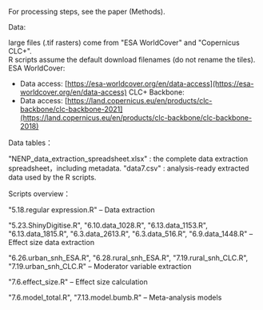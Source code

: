 For processing steps, see the paper (Methods).

Data: 

large files (.tif rasters) come from "ESA WorldCover" and "Copernicus CLC+".  
R scripts assume the default download filenames (do not rename the tiles).
ESA WorldCover:
- Data access: [https://esa-worldcover.org/en/data-access](https://esa-worldcover.org/en/data-access)
CLC+ Backbone:
- Data access: [https://land.copernicus.eu/en/products/clc-backbone/clc-backbone-2021](https://land.copernicus.eu/en/products/clc-backbone/clc-backbone-2018)

Data tables：

"NENP_data_extraction_spreadsheet.xlsx" : the complete data extraction spreadsheet，including metadata.
"data7.csv" : analysis-ready extracted data used by the R scripts.

Scripts overview：


"5.18.regular expression.R" – Data extraction

"5.23.ShinyDigitise.R", "6.10.data_1028.R", "6.13.data_1153.R", "6.13.data_1815.R", "6.3.data_2613.R", "6.3.data_516.R", "6.9.data_1448.R" – Effect size data extraction

"6.26.urban_snh_ESA.R", "6.28.rural_snh_ESA.R", "7.19.rural_snh_CLC.R", "7.19.urban_snh_CLC.R" – Moderator variable extraction

"7.6.effect_size.R" – Effect size calculation

"7.6.model_total.R", "7.13.model.bumb.R" – Meta-analysis models
